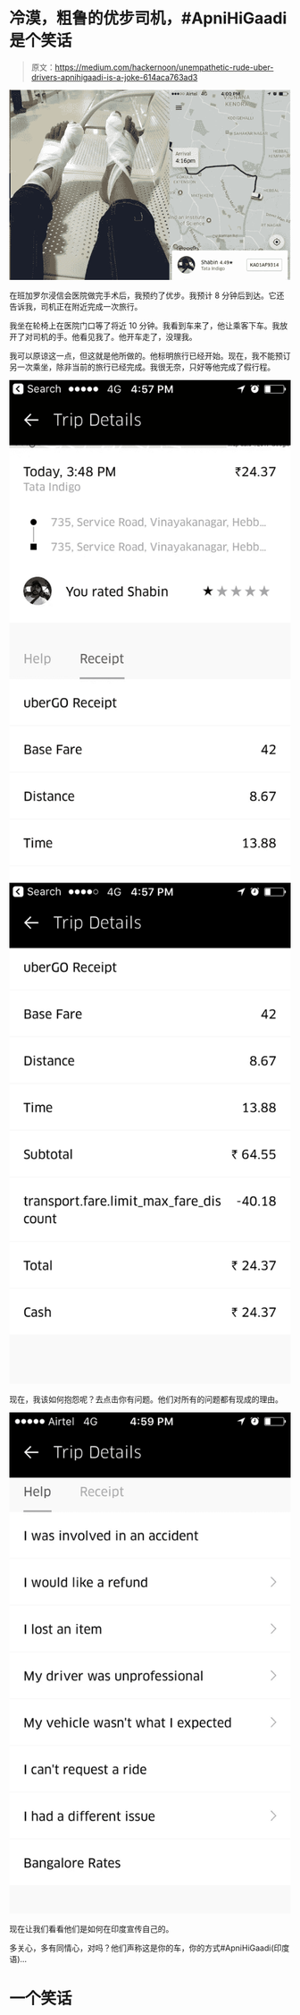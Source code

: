 # 冷漠，粗鲁的优步司机，#ApniHiGaadi 是个笑话

> 原文：<https://medium.com/hackernoon/unempathetic-rude-uber-drivers-apnihigaadi-is-a-joke-614aca763ad3>

![](img/7805273fef7cc6cb61253708236a7255.png)

在班加罗尔浸信会医院做完手术后，我预约了优步。我预计 8 分钟后到达。它还告诉我，司机正在附近完成一次旅行。

我坐在轮椅上在医院门口等了将近 10 分钟。我看到车来了，他让乘客下车。我放开了对司机的手。他看见我了。他开车走了，没理我。

我可以原谅这一点，但这就是他所做的。他标明旅行已经开始。现在，我不能预订另一次乘坐，除非当前的旅行已经完成。我很无奈，只好等他完成了假行程。

![](img/538c1041cc91e03bcceded1ceaf9b733.png)![](img/4cc398948dd5082eb2f3b4b21b528149.png)

现在，我该如何抱怨呢？去点击你有问题。他们对所有的问题都有现成的理由。

![](img/e1b6404c9f6d0bf41b09d60832108f7f.png)

现在让我们看看他们是如何在印度宣传自己的。

多关心，多有同情心，对吗？他们声称这是你的车，你的方式#ApniHiGaadi(印度语)…

# 一个笑话
